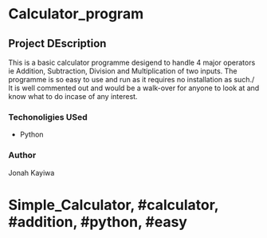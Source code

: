 # Calculator_program

## Project DEscription 
This is a basic calculator programme desigend to handle 4 major operators ie Addition, Subtraction, Division and Multiplication of two inputs.
The programme is so easy to use and run as it requires no installation as such./
It is well commented out and would be a walk-over for anyone to look at and know what to do incase of any interest.

### Techonoligies USed
- Python

### Author
Jonah Kayiwa

# Simple_Calculator, #calculator, #addition, #python, #easy
